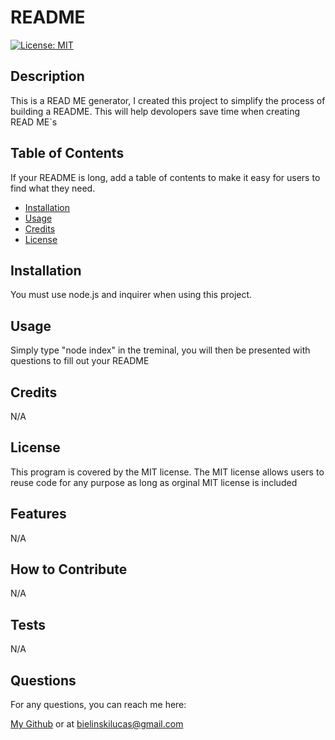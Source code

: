 # README
  
[![License: MIT](https://img.shields.io/badge/License-MIT-yellow.svg)](https://opensource.org/licenses/MIT)
  
## Description
This is a READ ME generator, I created this project to simplify the process of building a README. This will help devolopers save time when creating READ ME`s

## Table of Contents
If your README is long, add a table of contents to make it easy for users to find what they need.

- [Installation](#installation)
- [Usage](#usage)
- [Credits](#credits)
- [License](#license)

## Installation
You must use node.js and inquirer when using this project.

## Usage
Simply type "node index" in the treminal, you will then be presented with questions to fill out your README

## Credits
N/A

## License 
This program is covered by the MIT license. The MIT license allows users to reuse code for any purpose as long as orginal MIT license is included

## Features
N/A

## How to Contribute
N/A


## Tests
N/A

## Questions
For any questions, you can reach me here:

[My Github](https://github.com/LucasBielinski/)
or at bielinskilucas@gmail.com
